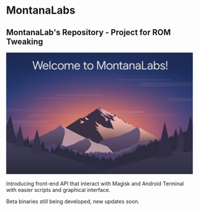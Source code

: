 # MontanaLabs

## MontanaLab's Repository - Project for ROM Tweaking

![Home](https://github.com/NowDev/MontanaLabs/blob/master/Resources/Home.jpg)

Introducing front-end API that interact with Magisk and Android Terminal with easier scripts and graphical interface.

Beta binaries still being developed, new updates soon.
